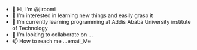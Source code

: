 - 👋 Hi, I’m @jiroomi
- 👀 I’m interested in learning new things and easily grasp it 
- 🌱 I’m currently learning programming at Addis Ababa University institute of Technology 
- 💞️ I’m looking to collaborate on ...
- 📫 How to reach me ...email_Me

<!---
jiroomi/jiroomi is a ✨ special ✨ repository because its `README.md` (this file) appears on your GitHub profile.
You can click the Preview link to take a look at your changes.
--->
